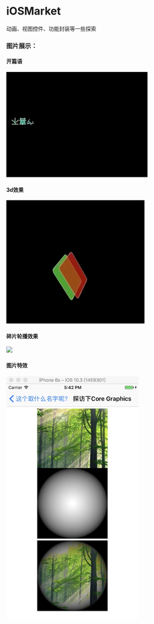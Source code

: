 # iOSMarket
动画、视图控件、功能封装等一些探索

<h3>图片展示：</h3>

<p>
<h4>开篇语</h4>
<img src='./images/开篇语.gif'></img>
</p>

<p>
<h4>3d效果</h4>
<img src='./images/3d效果.gif'></img>
</p>

<p>
<h4>碎片轮播效果</h4>
<img src='./images/碎片轮播效果.gif'></img>
</p>

<p>
<h4>图片特效</h4>
<img src='./images/图片特效.png' width = 350></img>
</p>
